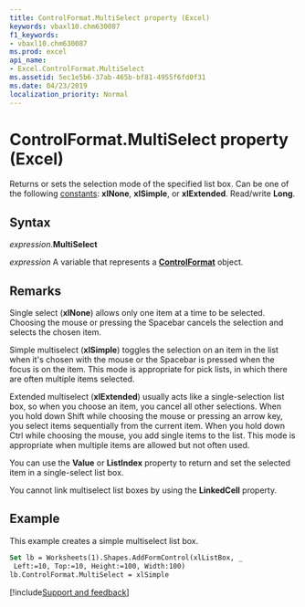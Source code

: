 ```yaml
---
title: ControlFormat.MultiSelect property (Excel)
keywords: vbaxl10.chm630087
f1_keywords:
- vbaxl10.chm630087
ms.prod: excel
api_name:
- Excel.ControlFormat.MultiSelect
ms.assetid: 5ec1e5b6-37ab-465b-bf81-4955f6fd0f31
ms.date: 04/23/2019
localization_priority: Normal
---
```



# ControlFormat.MultiSelect property (Excel)

Returns or sets the selection mode of the specified list box. Can be one of the following [constants](excel.constants.md): **xlNone**, **xlSimple**, or **xlExtended**. Read/write **Long**.


## Syntax

_expression_.**MultiSelect**

_expression_ A variable that represents a **[ControlFormat](Excel.ControlFormat.md)** object.


## Remarks

Single select (**xlNone**) allows only one item at a time to be selected. Choosing the mouse or pressing the Spacebar cancels the selection and selects the chosen item.

Simple multiselect (**xlSimple**) toggles the selection on an item in the list when it's chosen with the mouse or the Spacebar is pressed when the focus is on the item. This mode is appropriate for pick lists, in which there are often multiple items selected.

Extended multiselect (**xlExtended**) usually acts like a single-selection list box, so when you choose an item, you cancel all other selections. When you hold down Shift while choosing the mouse or pressing an arrow key, you select items sequentially from the current item. When you hold down Ctrl while choosing the mouse, you add single items to the list. This mode is appropriate when multiple items are allowed but not often used.

You can use the **Value** or **ListIndex** property to return and set the selected item in a single-select list box.

You cannot link multiselect list boxes by using the **LinkedCell** property.


## Example

This example creates a simple multiselect list box.

```vb
Set lb = Worksheets(1).Shapes.AddFormControl(xlListBox, _ 
 Left:=10, Top:=10, Height:=100, Width:100) 
lb.ControlFormat.MultiSelect = xlSimple
```




[!include[Support and feedback](~/includes/feedback-boilerplate.md)]